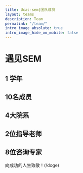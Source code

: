 ```yaml
---
title: Ucas-sem|团队成员
layout: teams
description: Team
permalink: "/team/"
intro_image_absolute: true
intro_image_hide_on_mobile: false
---
```


# 遇见SEM

## 1 学年

## 10名成员

## 4大院系

## 2位指导老师

## 8位咨询专家

向成功的人生致敬！(/doge)
